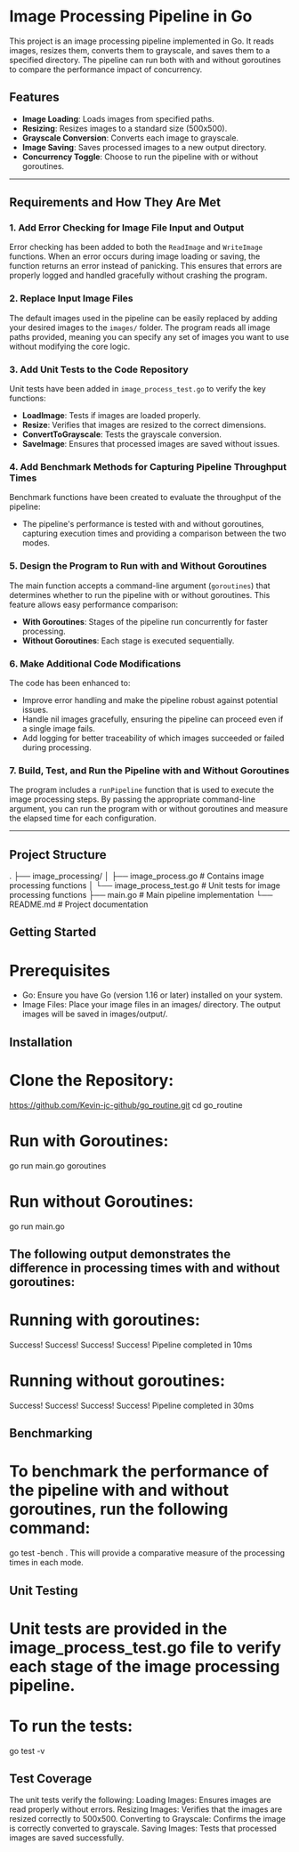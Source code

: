 # Image Processing Pipeline in Go

This project is an image processing pipeline implemented in Go. It reads images, resizes them, converts them to grayscale, and saves them to a specified directory. The pipeline can run both with and without goroutines to compare the performance impact of concurrency.

## Features

- **Image Loading**: Loads images from specified paths.
- **Resizing**: Resizes images to a standard size (500x500).
- **Grayscale Conversion**: Converts each image to grayscale.
- **Image Saving**: Saves processed images to a new output directory.
- **Concurrency Toggle**: Choose to run the pipeline with or without goroutines.

---

## Requirements and How They Are Met

### 1. Add Error Checking for Image File Input and Output
Error checking has been added to both the `ReadImage` and `WriteImage` functions. When an error occurs during image loading or saving, the function returns an error instead of panicking. This ensures that errors are properly logged and handled gracefully without crashing the program.

### 2. Replace Input Image Files
The default images used in the pipeline can be easily replaced by adding your desired images to the `images/` folder. The program reads all image paths provided, meaning you can specify any set of images you want to use without modifying the core logic.

### 3. Add Unit Tests to the Code Repository
Unit tests have been added in `image_process_test.go` to verify the key functions:
- **LoadImage**: Tests if images are loaded properly.
- **Resize**: Verifies that images are resized to the correct dimensions.
- **ConvertToGrayscale**: Tests the grayscale conversion.
- **SaveImage**: Ensures that processed images are saved without issues.

### 4. Add Benchmark Methods for Capturing Pipeline Throughput Times
Benchmark functions have been created to evaluate the throughput of the pipeline:
- The pipeline's performance is tested with and without goroutines, capturing execution times and providing a comparison between the two modes.

### 5. Design the Program to Run with and Without Goroutines
The main function accepts a command-line argument (`goroutines`) that determines whether to run the pipeline with or without goroutines. This feature allows easy performance comparison:
- **With Goroutines**: Stages of the pipeline run concurrently for faster processing.
- **Without Goroutines**: Each stage is executed sequentially.

### 6. Make Additional Code Modifications
The code has been enhanced to:
- Improve error handling and make the pipeline robust against potential issues.
- Handle nil images gracefully, ensuring the pipeline can proceed even if a single image fails.
- Add logging for better traceability of which images succeeded or failed during processing.

### 7. Build, Test, and Run the Pipeline with and Without Goroutines
The program includes a `runPipeline` function that is used to execute the image processing steps. By passing the appropriate command-line argument, you can run the program with or without goroutines and measure the elapsed time for each configuration. 

---

## Project Structure
.
├── image_processing/
│   ├── image_process.go          # Contains image processing functions
│   └── image_process_test.go     # Unit tests for image processing functions
├── main.go                       # Main pipeline implementation
└── README.md                     # Project documentation

## Getting Started
# Prerequisites
- Go: Ensure you have Go (version 1.16 or later) installed on your system.
- Image Files: Place your image files in an images/ directory. The output images will be saved in images/output/.


##  Installation
# Clone the Repository:
https://github.com/Kevin-jc-github/go_routine.git
cd go_routine

# Run with Goroutines:

go run main.go goroutines


# Run without Goroutines:

go run main.go

## The following output demonstrates the difference in processing times with and without goroutines:
# Running with goroutines:
Success!
Success!
Success!
Success!
Pipeline completed in 10ms

# Running without goroutines:
Success!
Success!
Success!
Success!
Pipeline completed in 30ms

## Benchmarking
# To benchmark the performance of the pipeline with and without goroutines, run the following command:
go test -bench .
This will provide a comparative measure of the processing times in each mode.

## Unit Testing
# Unit tests are provided in the image_process_test.go file to verify each stage of the image processing pipeline.

# To run the tests:
go test -v

## Test Coverage
The unit tests verify the following:
Loading Images: Ensures images are read properly without errors.
Resizing Images: Verifies that the images are resized correctly to 500x500.
Converting to Grayscale: Confirms the image is correctly converted to grayscale.
Saving Images: Tests that processed images are saved successfully.
